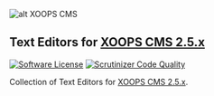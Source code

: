 ![alt XOOPS CMS](https://xoops.org/images/logoXoops4GithubRepository.png)
## Text Editors for [XOOPS CMS 2.5.x](https://xoops.org)

[![Software License](https://img.shields.io/badge/license-GPL-brightgreen.svg?style=flat)](LICENSE) [![Scrutinizer Code Quality](https://scrutinizer-ci.com/g/mambax7/xoopseditors/badges/quality-score.png?b=master)](https://scrutinizer-ci.com/g/mambax7/xoopseditors/?branch=master)

Collection of Text Editors for  [XOOPS CMS 2.5.x](https://xoops.org). 
